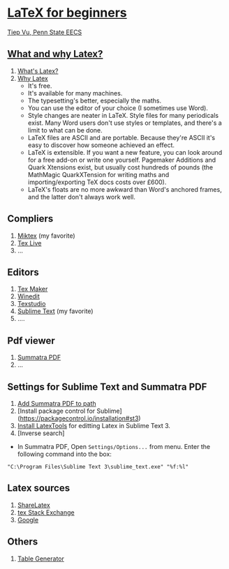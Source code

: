 # [LaTeX for beginners](https://github.com/tiepvupsu/LearningLatex)
[Tiep Vu, Penn State EECS](http://www.personal.psu.edu/thv102/)
## [What and why Latex?](https://latex-project.org/intro.html) 
1. [What's Latex?](https://en.wikipedia.org/wiki/LaTeX)
2. [Why Latex](http://www-h.eng.cam.ac.uk/help/tpl/textprocessing/latex_advocacy.html)
    * It's free.
    * It's available for many machines.
    * The typesetting's better, especially the maths.
    * You can use the editor of your choice (I sometimes use Word).
    * Style changes are neater in LaTeX. Style files for many periodicals exist. Many Word users don't use styles or templates, and there's a limit to what can be done.
    * LaTeX files are ASCII and are portable. Because they're ASCII it's easy to discover how someone achieved an effect.
    * LaTeX is extensible. If you want a new feature, you can look around for a free add-on or write one yourself. Pagemaker Additions and Quark Xtensions exist, but usually cost hundreds of pounds (the MathMagic QuarkXTension for writing maths and importing/exporting TeX docs costs over £600).
    * LaTeX's floats are no more awkward than Word's anchored frames, and the latter don't always work well.

## Compliers 
1. [Miktex](http://miktex.org/) (my favorite)
2. [Tex Live](https://www.tug.org/texlive/) 
3. ...

## Editors 
1. [Tex Maker](http://www.xm1math.net/texmaker/)
2. [Winedit](http://www.winedt.com/)
3. [Texstudio](http://texstudio.sourceforge.net/)
4. [Sublime Text](https://www.sublimetext.com/3) (my favorite)
5. .... 

## Pdf viewer 
1. [Summatra PDF](http://www.sumatrapdfreader.org/free-pdf-reader.html)
2. ... 

## Settings for Sublime Text and Summatra PDF
1. [Add Summatra PDF to path](http://economistry.com/2012/10/first-pdf-sublime-text-2-latex/)
2. [Install package control for Sublime] (https://packagecontrol.io/installation#st3)
3. [Install LatexTools](https://github.com/SublimeText/LaTeXTools) for editting Latex in Sublime Text 3. 
4. [Inverse search]
 * In Summatra PDF, Open `Settings/Options...` from menu. Enter the following command into the box: 
 ```
 "C:\Program Files\Sublime Text 3\sublime_text.exe" "%f:%l"
 ```

## Latex sources 
1. [ShareLatex](https://www.sharelatex.com/learn/Main_Page)
2. [tex Stack Exchange](http://tex.stackexchange.com/)
3. [Google](https://www.google.com/)

## Others 
1. [Table Generator](http://www.tablesgenerator.com/)